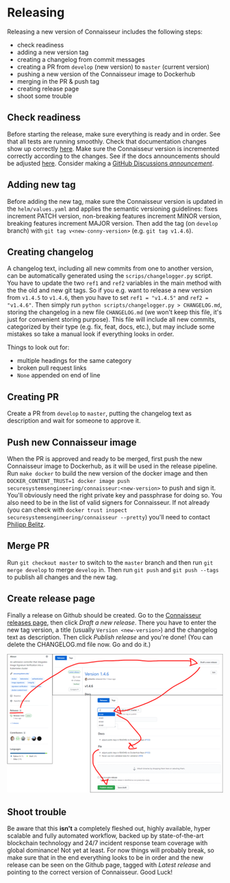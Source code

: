 # Releasing 

Releasing a new version of Connaisseur includes the following steps:

- check readiness
- adding a new version tag
- creating a changelog from commit messages
- creating a PR from `develop` (new version) to `master` (current version)
- pushing a new version of the Connaisseur image to Dockerhub
- merging in the PR & push tag
- creating release page
- shoot some trouble

## Check readiness

Before starting the release, make sure everything is ready and in order.
See that all tests are running smoothly.
Check that documentation changes show up correctly [here](https://sse-secure-systems.github.io/connaisseur/develop/).
Make sure the Connaisseur version is incremented correctly according to the changes.
See if the docs announcements should be adjusted [here](https://github.com/sse-secure-systems/connaisseur/blob/docs/documentation-2.0/docs/overrides/main.html).
Consider making a [GitHub Discussions *announcement*](https://github.com/sse-secure-systems/connaisseur/discussions).

## Adding new tag

Before adding the new tag, make sure the Connaisseur version is updated in the `helm/values.yaml` and applies the semantic versioning guidelines: fixes increment PATCH version, non-breaking features increment MINOR version, breaking features increment MAJOR version. Then add the tag (on `develop` branch) with `git tag v<new-conny-version>` (e.g. `git tag v1.4.6`).

## Creating changelog

A changelog text, including all new commits from one to another version, can be automatically generated using the `scrips/changelogger.py` script. You have to update the two `ref1` and `ref2` variables in the main method with the the old and new git tags. So if you e.g. want to release a new version from `v1.4.5` to `v1.4.6`, then you have to set `ref1 = "v1.4.5"` and `ref2 = "v1.4.6"`. Then simply run `python scripts/changelogger.py > CHANGELOG.md`, storing the changelog in a new file `CHANGELOG.md` (we won't keep this file, it's just for convenient storing purpose). This file will include all new commits, categorized by their type (e.g. fix, feat, docs, etc.), but may include some mistakes so take a manual look if everything looks in order.

Things to look out for:

- multiple headings for the same category
- broken pull request links
- `None` appended on end of line

## Creating PR

Create a PR from `develop` to `master`, putting the changelog text as description and wait for someone to approve it.

## Push new Connaisseur image

When the PR is approved and ready to be merged, first push the new Connaisseur image to Dockerhub, as it will be used in the release pipeline. Run `make docker` to build the new version of the docker image and then `DOCKER_CONTENT_TRUST=1 docker image push securesystemsengineering/connaisseur:<new-version>` to push and sign it. You'll obviously need the right private key and passphrase for doing so. You also need to be in the list of valid signers for Connaisseur. If not already (you can check with `docker trust inspect securesystemsengineering/connaisseur --pretty`) you'll need to contact [Philipp Belitz](mailto:philipp.belitz@securesystems.de).

## Merge PR

Run `git checkout master` to switch to the `master` branch and then run `git merge develop` to merge `develop` in. Then run `git push` and `git push --tags` to publish all changes and the new tag.

## Create release page

Finally a release on Github should be created. Go to the [Connaisseur releases page](https://github.com/sse-secure-systems/connaisseur/releases), then click _Draft a new release_. There you have to enter the new tag version, a title (usually `Version <new-version>`) and the changelog text as description. Then click _Publish release_ and you're done! (You can delete the CHANGELOG.md file now. Go and do it.)

![gh_release_flow](assets/gh_release.png)

## Shoot trouble

Be aware that this **isn't** a completely fleshed out, highly available, hyper scalable and fully automated workflow, backed up by state-of-the-art blockchain technology and 24/7 incident response team coverage with global dominance! Not yet at least. For now things will probably break, so make sure that in the end everything looks to be in order and the new release can be seen on the Github page, tagged with _Latest release_ and pointing to the correct version of Connaisseur. Good Luck!
